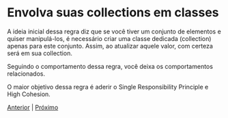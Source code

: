 # Envolva suas collections em classes

A ideia inicial dessa regra diz que se você tiver um conjunto de elementos e quiser manipulá-los, é necessário criar uma classe dedicada (collection) apenas para este conjunto. Assim, ao atualizar aquele valor, com certeza será em sua collection.

Seguindo o comportamento dessa regra, você deixa os comportamentos relacionados.

O maior objetivo dessa regra é aderir o Single Responsibility Principle e High Cohesion.

[Anterior](/role-03.md) | [Próximo](/role-05.md)
